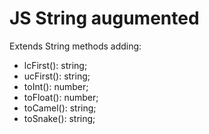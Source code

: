 # JS String augumented

Extends String methods adding:
- lcFirst(): string;
- ucFirst(): string;
- toInt(): number;
- toFloat(): number;
- toCamel(): string;
- toSnake(): string;
